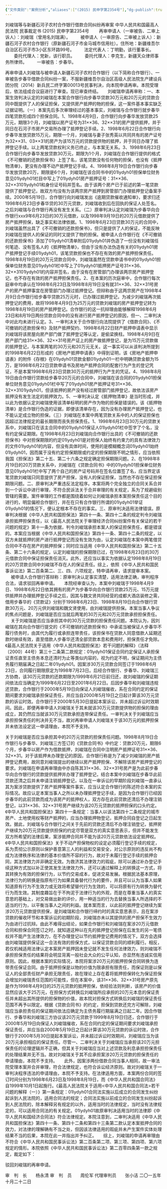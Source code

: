 ```yaml
---
{"文件类别":"案例分析","aliases":["(2015) 民申字第2354号"],"dg-publish":true,"permalink":"/案例分析/裁判文书/刘峻瑞等与新疆石河子农村合作银行借款合同纠纷再审案/","dgPassFrontmatter":true,"created":"2024-07-18T14:04:05.706+08:00","updated":"2024-09-11T13:02:35.113+08:00"}
---
```


刘峻瑞等与新疆石河子农村合作银行借款合同纠纷再审案
中华人民共和国最高人民法院
民事裁定书
     (2015) 民申字第2354号
　　再审申请人（一审被告、二审上诉人）：刘峻瑞（曾用名刘瑞满）。
　　被申请人（一审原告、二审被上诉人）：新疆石河子农村合作银行（原新疆石河子市金马城市信用社）。住所地：新疆维吾尔自治区石河子市3小区东环路99号。
　　法定代表人：丁明勤，该行董事长。
　　委托代理人：党新，该行职员。
　　委托代理人：李克生，新疆天众律师事务所律师。
　　一审被告：步春华。

  再审申请人刘峻瑞与被申请人新疆石河子农村合作银行（以下简称合作银行）、一审被告步春华借款合同纠纷一案，不服新疆维吾尔自治区高级人民法院生产建设兵团分院（2014）新兵民二终字第00013号民事判决，向本院申请再审。本院受理后，依法组成合议庭进行了审查。现已审查终结。
　
  刘峻瑞申请再审称：一、本案生效判决认定的刘峻瑞在本案合作银行向步春华贷款30万元和20万元的贷款合同中既提供了人的保证担保，又提供房产抵押的物的担保，这一案件基本事实缺乏证据证明。（一）本案先后多次审理经过的基本事实，刘峻瑞与合作银行就步春华四笔贷款形成四个担保合同。1、1998年4月9日，合作银行向步春华发放贷款25万元，期限3个月，刘峻瑞以房产证号为31××36、32××31的房产提供抵押，并于同日在石河子市房产交易所办理了抵押登记手续。2、1998年6月22日合作银行向步春华发放贷款15万元，期限一个月，刘峻瑞与妻子张秀英以共同共有的房产证号为32××31、03××31的房产为该15万元的贷款提供物的抵押，并于同日办理了抵押登记手续。以上两笔贷款权利义务已终止，与本案无关系。3、1998年6月23日合作银行向步春华发放贷款30万元，期限为1个月，刘峻瑞在合作银行提供的格式《不可撤销的还款担保书》上签了名，该笔贷款没有任何物的担保，也没有《抵押物清单》，更没有办理不动产抵押登记手续。4、1998年8月19日合作银行向步春华发放贷款20万，期限是6个月，刘峻瑞在该合同书中的01lydyh01担保单位财务意见01lydyh01栏目中写上了01lydyh01房产抵押证号：31××36、32××3101lydyh01和身份证号码并签名。由于该两个房产已于前述的第一笔贷款提供了抵押登记，故双方均没有为该两宗房产抵押到房管部门办理抵押登记备案手续。2000年5月19日，合作银行向刘峻瑞发出《逾期贷款催收通知单》，要求归还1998年6月23日步春华贷的30万元贷款，刘峻瑞收到后在回执的保证人处签名。之后刘峻瑞与合作银行再没有发生关系。（二）原审判决认定刘峻瑞为步春华向合作银行xxx9年6月23日的30万元借款，以及1998年9月19日的20万元借款提供了房产抵押担保，缺乏事实和法律依据。1、1998年6月23日贷款30万元的合同中，刘峻瑞虽然出具了《不可撤销的还款担保书》，但只是提供了人的保证，不能反映刘峻瑞在提供人的保证的同时又提供了物的担保。被申请人合作银行在《不可撤销的还款担保书》添加了01lydyh01清单附后01lydyh01并伪造了一份没有刘峻瑞任何笔迹、没有签名人的《抵押物清单》，但由于没有办法伪造有关的01lydyh01房产抵押登记手续01lydyh01，该笔贷款担保也不存在有效的房产抵押担保责任。1998年8月19日的20万元贷款合同中，刘峻瑞虽然在贷款申请书中的01lydyh01担保单位财务意见01lydyh01栏中写上了01lydyh01抵押房产证号31××36、32××3101lydyh01的内容并签名，由于没有在房管部门办理该两宗房产抵押登记，也不存在有效的房产抵押担保责任。2、在本案的历次庭审中，合作银行每次庭审中均承认在1998年6月23日及1998年8月19日没有就31××36、32××31号房产的房产抵押事宜在房管部门办理过抵押登记。但辩称由于这两宗房产在1998年4月9日合作银行给步春华贷款25万元时，已办理过抵押登记，为减少刘峻瑞再次抵押登记的费用，故将1998年4月9日为25万元的贷款刘峻瑞的房产抵押登记转为1998年8月19日的房产抵押登记。合作银行的这一抗辩理由能够解释1998年6月23日和8月19日两份贷款合同中的没有进行房产抵押登记的原因，但一、二审判决中对此均未进行认定。3、一审判决关于合作银行向法院提供了《借款合同》、《不可撤销的还款担保书》及财产抵押契约、1998年6月22日财产抵押申请表中显示刘峻瑞将该房屋向房产部门做了抵押登记等认定，是偷梁换柱。1998年4月9日在房产部门给31××36、32××31号房产证上的房产做抵押登记，是为15万元贷款做的抵押登记，与本案两笔的30万元和20万元无关。这一事实可以从该判决所提到的1998年6月22日形成的《房地产抵押申请表》中得到证明，该《房地产抵押申请表》的附件《存根》在01lydyh01贷款金额01lydyh01一栏中明确贷款金额为15万，是1998年6月22日贷款申请书及房地产抵押合同的配套行为产生的登记凭证，不是本案1998年6月23日贷款30万元的抵押行为产生的凭证。4、1998年8月19日由合作银行贷款给步春华20万元的合同中，刘峻瑞在该合同的01lydyh01担保单位财务意见01lydyh01栏中写了01lydyh01房产抵押证号31××36、32××3101lydyh01，但该抵押的房产没有经过房管部门抵押登记，故依法该房产抵押没有发生法定的抵押效力。5、一审判决认定《抵押物清单》是当时形成，并以此为依据认定刘峻瑞使用该清单标明的房产作为物的担保是错误的。该《抵押物清单》是合作银行伪造的证据，即便该清单存在，因为没有办理房产抵押登记，也不能认定成立物的担保。（三）刘峻瑞在本案中两笔贷款关系中的人的保证担保也因超过法律规定的最长期限而丧失担保责任。1、1998年6月23日30万元的贷款关系中，刘峻瑞只在该主合同中的01lydyh01保证人01lydyh01栏中签字了个名，没有约定保证期限。在1998年6月23日刘峻瑞向合作银行出具的《不可撤销的还款担保书》中对担保期限的约定01lydyh01是对担保人始终有约束力的具有法律效力的文件01lydyh01的内容，但没有具体时间，使用的是模糊概念词01lydyh01始终01lydyh01，因而属于没有约定担保期限或约定的担保期限不明之情形，应当依照我国《担保法》第二十五、第二十六条之规定确定担保期限问题。2、在1998年8月19日的20万贷款关系中，刘峻瑞在《贷款合同书》中的01lydyh01担保单位财务意见01lydyh01栏中写了两个自己的房产证号码并在签名位置签了名，应当界定该笔贷款刘峻瑞只同意提供了房产担保，没有人的保证担保，当然也不存在保证担保期限问题。二、原审判决严重违反法定程序。本案将两个完全独立的合同关系合并到一个诉讼中进行审理，不符合民诉法关于合并审理的有关规定，系为了规避级别管辖的需要。案件审理的工作都是围绕着如何让刘峻瑞承担本案担保责任这个目的进行的，明显偏袒合作银行，并在在只有合作银行所谓的01lydyh01举证01lydyh01的情况下，便认定根本不存在的事实。三、原审判决适用法律错误。原审判决根据《中华人民共和国担保法》第四十一条、第四十二条的规定判令刘峻瑞承担抵押担保责任，以《最高人民法院关于审理经济合同纠纷案件有关保证的若干问题的规定》第十一条为依据，判令刘峻瑞承担本案人的保证担保责任，都是错误的。本案应当根据《中华人民共和国担保法》第四十一条、第四十二条的规定，以双方未就抵押的房产进行抵押登记而没有生效为由，认定刘峻瑞在本案中两笔借贷合同中不存在房产的抵押担保；同时应当适用《中华人民共和国担保法》第二十五条、第二十六条的规定，认定刘峻瑞的担保期限已过，在1998年6月23日的30万元借款合同中保证担保责任消灭。此外，还应当以事实为依据认定1998年8月19日的20万贷款合同中刘峻瑞不存在人的保证责任。综上，依照《中华人民共和国民事诉讼法》第二百条第二、三、四、六项规定，特申请再审，请求提审本案。
　
  被申请人合作银行答辩称：原审判决认定事实清楚，适用法律正确，审判程序合法，请求驳回再审申请。
　
  本院经审查认为，本案中刘峻瑞于1998年4月9日、1998年6月22日依其拥有的房产为步春华向合作银行贷款25万元、15万元提供抵押并办理抵押登记手续之后，因其与魏文贤共同经营的成都大酒店装修之需，借用步春华的《贷款证》分别于1998年6月23日、1998年8月19日向合作银行贷款30万元、20万元供刘峻瑞和魏文贤使用，由刘峻瑞提供担保。本案当事人争议的焦点问题是，刘峻瑞是否应当就后两笔的30万元和20万元贷款承担担保责任。
　
  关于刘峻瑞是否应当承担其中的30万元贷款的担保责任问题。本院认为，因刘峻瑞在其向合作银行提交的《不可撤销的还款担保书》中承诺当被保证人步春华不履行债务时，由其代为履行或承担连带责任，该担保书在贷款人同意借款人延期还款时继续有效，直至借款人步春华还清全部贷款本息和费用时，担保责任才免除。《最高人民法院关于适用〈中华人民共和国担保法〉若干问题的解释》（法释〔2000〕44号）第三十二条第二款规定：01lydyh01保证合同约定保证人承担保证责任直至主债务本息还清时为止等类似内容的，视为约定不明，保证期间为主债务履行期届满之日起二年01lydyh01。因案涉30万元贷款合同签订于1998年6月23日，合同履行期限原定为1998年7月23日。后经合作银行、步春华、刘峻瑞三方协商，该30万元贷款的还款期限为1999年6月21日前归还，故刘峻瑞的保证期间依法应当确定为1999年6月22日至2001年6月22日。后因步春华和刘峻瑞违规还贷款，合作银行于2000年5月19日向保证人刘峻瑞催收，系在合同约定的保证期间要求刘峻瑞承担保证责任，并应当自2000年5月19日之日起计算该30万元贷款的诉讼时效。合作银行于2000年5月30日提起本案诉讼，并未超过诉讼时效期间。因此，即便再审申请人刘峻瑞关于其未就该30万元贷款提供物的担保的理由成立，其仍然应当就该30万元贷款承担连带保证责任。一审判决关于刘峻瑞应当承担担保责任的判决并无不当，故对再审申请人刘峻瑞关于该30万元的抵押担保并未依法设定这一申请理由，本院不予支持。

  关于刘峻瑞是否应当承担其中的20万元贷款的担保责任问题。1998年8月19日合作银行与步春华、刘峻瑞三方签订的《贷款合同书》中约定：贷款20万元，期限6个月，步春华以房产作为借款抵押，刘峻瑞在合同中注明房产抵押证号31××36、32××31。对于该抵押未办理登记的原因，合作银行称是为了减少刘峻瑞的房产抵押登记费用，故同意刘峻瑞提出的继续以房产抵押担保、不解除该房产抵押登记的要求。刘峻瑞在申请再审理由中亦自陈其31××36、32××31号房产是为此前步春华向合作银行的贷款提供抵押并办理了抵押登记，结合本案中刘峻瑞在步春华此前贷款还清之后并未申请注销抵押登记，以及在一审诉讼的早期阶段刘峻瑞一直承认其为案涉贷款提供了房产抵押等案件事实，应当认定合作银行的陈述符合本案的实际情况。故应认定本案当事人之所以未办理抵押登记手续，是因为合作银行已经因步春华的此前贷款而成为该房产的抵押权人，双方存在此前贷款还清后不办理注销登记，以31××36、32××31号房产继续为该20万元贷款的抵押担保的口头约定。《中华人民共和国担保法》第四十一条规定：当事人以该法第四十二条规定的城市房产、土地使用权等财产抵押的，应当办理抵押物登记，抵押合同自登记之日起生效。据此，刘峻瑞与合作银行之间关于先前的贷款还清后不办理注销登记，抵押房产继续为20万元贷款提供担保的约定尽管是双方的真实意思表示，但并不能发生双方所希望的法律后果，案涉抵押合同并不能为该20万元贷款依法设定抵押权。《中华人民共和国担保法》关于不动产担保物权的设定必须履行登记手续的规定，系为贯彻公示原则以保护善意第三人的利益和交易安全，对公示原则的违反尚不构成为法律秩序和法律的基本价值所不容的行为，故对于未履行登记手续的抵押合同，其法律效力并非确定无效。为救济其法律效力的瑕疵，除可以通过补办登记手续这种方式加以补正使其发生法律效力外，还可以通过解释上的转换这一方式，将其转换为有效的担保行为，以节约交易成本，促进交易发展。根据民法基本原理，法律行为的转换是指原有行为如果具备替代行为的要件，并且可以认为当事人如果知道原有行为不生效力或无效将希望替代行为生效的，可以将原有行为转换为替代行为而生效。其制度趣旨在于不拘泥于法律行为的外观，而是在尊重当事人的真实意思的基础上，对交易做出新的评价，用一种适当的行为去替换当事人所选择的不适当的行为，以平衡当事人之间的利益。就本案而言，以此前的抵押登记继续为案涉20万元贷款提供担保，是刘峻瑞和合作银行缔约时的真实意思表示，且在案涉贷款的催收环节和本案诉讼的初期阶段，刘峻瑞亦未以其提供的房产担保不生效力为由进行过抗辩。由此不难得出结论，如果合作银行和刘峻瑞在案涉20万元借款合同和担保合同签订之时，就知道这种以在先的抵押登记担保在后发生的另一笔债权并不能产生法律效力，在不办理登记以节约抵押登记费用的情况下，双方会选择由刘峻瑞提供保证这一合法有效的担保方式，以保证贷款合同的顺利履行。相反，若仅机械适用法律认定本案房产抵押因未登记就不发生任何法律效力，则刘峻瑞不承担担保责任的结果将会明显背离一般社会大众的公平认知，亦显然有违诚实信用原则。因此，根据本案的实际情况，本院将案涉20万元的抵押担保合同转换为连带责任保证合同。由于抵押担保是以物的价值为限承担有限责任，而保证则是以保证人的全部责任财产承担无限责任，故在理论上存在着将抵押担保转化为保证担保会增加刘峻瑞责任范围的可能性，但在本案中，该31××36、32××31号房产原先是作为1998年4月9日的25万元贷款的抵押担保，依经验法则判断，该房产的价值显然应该大于25万元，在担保方式转换后刘峻瑞所应承担的20万元本息的保证责任并未超出其所提供的担保物的价值，故本院对担保方式转换后刘峻瑞的保证责任范围不再予以限定。根据《贷款合同书》的约定，担保到贷款还完方可解除，刘峻瑞应当承担责任的保证期间依法应确定为主债务履行期届满之日起二年。因合作银行、步春华和刘峻瑞三方协议该20万元贷款于1999年8月19日归还，合作银行于2000年5月19日向保证人刘峻瑞催收，系在合同约定的保证期间要求刘峻瑞承担保证责任，并应当自2000年5月19日之日起计算该30万元贷款的诉讼时效，合作银行于2000年5月30日提起本案诉讼，并未超过诉讼时效期间，刘峻瑞应当为该20万元承担相应的保证责任。尽管一、二审判决关于刘峻瑞应当承担该20万元担保责任的论理逻辑并不正确，但其关于刘峻瑞应当对上述贷款及利息承担担保责任的处理结果并无不当。故对刘峻瑞关于其不应承担案涉20万元贷款的担保责任的申请理由，本院不予支持。
　
  此外，因案涉两份借款合同当事人相同，故一审法院受理本案并合并审理，符合法律规定，也符合诉讼经济原则。故对刘峻瑞关于一审判决程序违法的申请理由，本院不予支持。在法律适用方面，本案两份合同的签订时间分别为1998年6月23日及1998年8月19日，而《中华人民共和国合同法》自1999年10月1日起施行。《最高人民法院关于适用<中华人民共和国合同法>若干问题的解释（一）》第一条规定：01lydyh01合同法实施以后成立的合同发生纠纷起诉到人民法院的，适用合同法的规定；合同法实施以前成立的合同发生纠纷起诉到人民法院的，除本解释另有规定的以外，适用当时的法律规定，当时没有法律规定的，可以适用合同法的有关规定。01lydyh01故原审判决适用当时的法律即《中华人民共和国经济合同法》符合法律规定。本院注意到，二审判决适用《中华人民共和国担保法》第四十一条、第四十二条和第四十三条第二款认定本案抵押合同的效力，对法律的理解确有不当之处，但因该法律适用的瑕疵并未产生案件实体处理结果不当的后果，本院在此一并指出并予纠正。
　
  综上，刘峻瑞的申请再审理由不符合《中华人民共和国民事诉讼法》第二百条第二项、第三项、第四项、第六项规定的情形。本院依照《中华人民共和国民事诉讼法》第二百零四条第一款之规定，裁定如下：

  驳回刘峻瑞的再审申请。
     
审　判　长　　杨永清
审　判　员　　周伦军
代理审判员　　张小洁
二〇一五年十月二十二日
　　 
